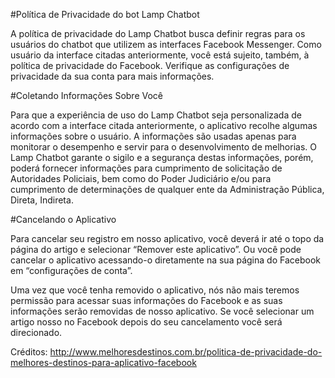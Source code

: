 #Política de Privacidade do bot Lamp Chatbot

A política de privacidade do Lamp Chatbot busca definir regras para os usuários do chatbot que utilizem as interfaces Facebook Messenger. Como usuário da interface citadas anteriormente, você está sujeito, também, à política de privacidade do Facebook. Verifique as configurações de privacidade da sua conta para mais informações.

#Coletando Informações Sobre Você

Para que a experiência de uso do Lamp Chatbot seja personalizada de acordo com a interface citada anteriormente, o aplicativo recolhe algumas informações sobre o usuário. A informações são usadas apenas para monitorar o desempenho e servir para o desenvolvimento de melhorias. O Lamp Chatbot garante o sigilo e a segurança destas informações, porém, poderá fornecer informações para cumprimento de solicitação de Autoridades Policiais, bem como do Poder Judiciário e/ou para cumprimento de determinações de qualquer ente da Administração Pública, Direta, Indireta.

#Cancelando o Aplicativo

Para cancelar seu registro em nosso aplicativo, você deverá ir até o topo da página do artigo e selecionar “Remover este aplicativo”. Ou você pode cancelar o aplicativo acessando-o diretamente na sua página do Facebook em “configurações de conta”.

Uma vez que você tenha removido o aplicativo, nós não mais teremos permissão para acessar suas informações do Facebook e as suas informações serão removidas de nosso aplicativo. Se você selecionar um artigo nosso no Facebook depois do seu cancelamento você será direcionado.

Créditos: http://www.melhoresdestinos.com.br/politica-de-privacidade-do-melhores-destinos-para-aplicativo-facebook

